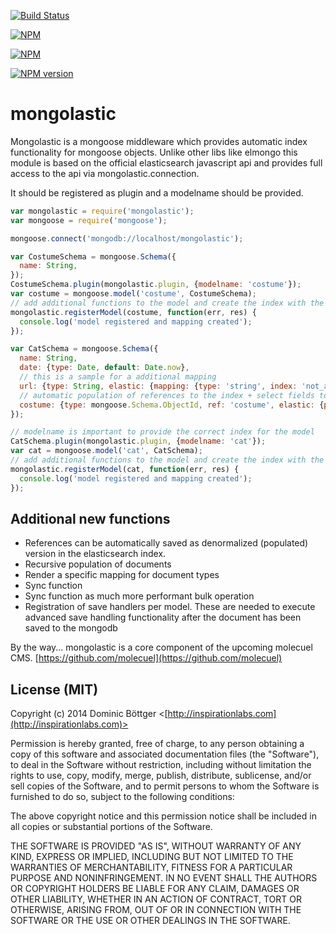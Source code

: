 [![Build Status](https://travis-ci.org/molecuel/mongolastic.svg?branch=master)](https://travis-ci.org/molecuel/mongolastic)

[![NPM](https://nodei.co/npm-dl/mongolastic.png?months=1)](https://nodei.co/npm/mongolastic/)

[![NPM](https://nodei.co/npm/mongolastic.png?downloads=true&stars=true)](https://nodei.co/npm/mongolastic/)

[![NPM version](https://badge.fury.io/js/mongolastic@2x.png)](http://badge.fury.io/js/mongolastic)

mongolastic
===========

Mongolastic is a mongoose middleware which provides automatic index functionality for mongoose objects. Unlike other libs like elmongo this module is based on the official elasticsearch javascript api and provides full access to the api via mongolastic.connection.

It should be registered as plugin and a modelname should be provided.

```js
var mongolastic = require('mongolastic');
var mongoose = require('mongoose');

mongoose.connect('mongodb://localhost/mongolastic');

var CostumeSchema = mongoose.Schema({
  name: String,
});
CostumeSchema.plugin(mongolastic.plugin, {modelname: 'costume'});
var costume = mongoose.model('costume', CostumeSchema);
// add additional functions to the model and create the index with the mapping
mongolastic.registerModel(costume, function(err, res) {
  console.log('model registered and mapping created');
});

var CatSchema = mongoose.Schema({
  name: String,
  date: {type: Date, default: Date.now},
  // this is a sample for a additional mapping
  url: {type: String, elastic: {mapping: {type: 'string', index: 'not_analyzed'}}},
  // automatic population of references to the index + select fields to populate
  costume: {type: mongoose.Schema.ObjectId, ref: 'costume', elastic: {popfields: 'name'}}
});

// modelname is important to provide the correct index for the model
CatSchema.plugin(mongolastic.plugin, {modelname: 'cat'});
var cat = mongoose.model('cat', CatSchema);
// add additional functions to the model and create the index with the mapping
mongolastic.registerModel(cat, function(err, res) {
  console.log('model registered and mapping created');
});
```

## Additional new functions
- References can be automatically saved as denormalized (populated) version in the elasticsearch index.
- Recursive population of documents
- Render a specific mapping for document types
- Sync function
- Sync function as much more performant bulk operation
- Registration of save handlers per model. These are needed to execute advanced save handling functionality after the document has been saved to the mongodb

By the way... mongolastic is a core component of the upcoming molecuel CMS. [https://github.com/molecuel](https://github.com/molecuel)

## License (MIT)

Copyright (c) 2014 Dominic Böttger <[http://inspirationlabs.com](http://inspirationlabs.com)>

Permission is hereby granted, free of charge, to any person obtaining a copy
of this software and associated documentation files (the "Software"), to deal
in the Software without restriction, including without limitation the rights
to use, copy, modify, merge, publish, distribute, sublicense, and/or sell
copies of the Software, and to permit persons to whom the Software is
furnished to do so, subject to the following conditions:

The above copyright notice and this permission notice shall be included in
all copies or substantial portions of the Software.

THE SOFTWARE IS PROVIDED "AS IS", WITHOUT WARRANTY OF ANY KIND, EXPRESS OR
IMPLIED, INCLUDING BUT NOT LIMITED TO THE WARRANTIES OF MERCHANTABILITY,
FITNESS FOR A PARTICULAR PURPOSE AND NONINFRINGEMENT. IN NO EVENT SHALL THE
AUTHORS OR COPYRIGHT HOLDERS BE LIABLE FOR ANY CLAIM, DAMAGES OR OTHER
LIABILITY, WHETHER IN AN ACTION OF CONTRACT, TORT OR OTHERWISE, ARISING FROM, OUT OF OR IN CONNECTION WITH THE SOFTWARE OR THE USE OR OTHER DEALINGS IN THE SOFTWARE.
